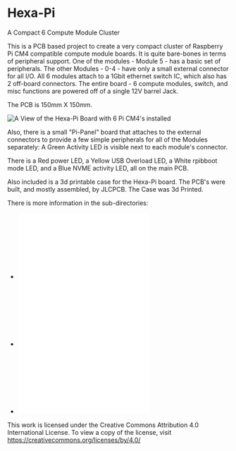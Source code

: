 # Hexa-Pi
A Compact 6 Compute Module Cluster

This is a PCB based project to create a very compact cluster of
Raspberry Pi CM4 compatible compute module boards.  It is quite bare-bones
in terms of peripheral support.  One of the modules - Module 5 - has a basic set of peripherals.
The other Modules - 0-4 - have only a small external connector for all I/O.
All 6 modules attach to a 1Gbit ethernet switch IC, which also has 2 off-board connectors.
The entire board - 6 compute modules, switch, and misc functions are powered off of
a single 12V barrel Jack. 

The PCB is 150mm X 150mm.  

![A View of the Hexa-Pi Board with 6 Pi CM4's installed](Hexa-Pi_1.1/doc/Hexa-Pi_1.1_TOP-ALL.png)

Also, there is a small "Pi-Panel" board that attaches to the external connectors 
to provide a few simple peripherals for all of the Modules separately: 
A Green Activity LED is visible next to each module's connector.

There is a Red power LED, a Yellow USB Overload LED, a White rpibboot mode LED, and a Blue NVME activity LED,
all on the main PCB.

Also included is a 3d printable case for the Hexa-Pi board.
The PCB's were built, and mostly assembled, by JLCPCB.
The Case was 3d Printed. 

There is more information in the sub-directories:

- ![Main Hexa-Pi PCB](Hexa-Pi_PCB/README.md)
- ![Case for Hexa-Pi](Hexa-Pi_Case/README.md)
- ![Pi-Panel PCB](Pi-Panel_PCB/README.md)

This work is licensed under the Creative Commons Attribution 4.0 International License. To view a copy of the license, visit https://creativecommons.org/licenses/by/4.0/
